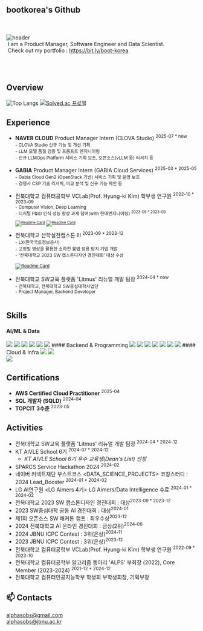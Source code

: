 ## bootkorea's Github
</br><br/>
![header](https://capsule-render.vercel.app/api?type=waving&color=gradient&height=250&section=header&text=bootkorea&fontSize=90)
<br/>
 I am a Product Manager, Software Engineer and Data Scientist.<br/>
 Check out my portfolio : https://bit.ly/boot-korea

<br/><br/>

## Overview
![Top Langs](https://github-readme-stats.vercel.app/api/top-langs/?username=bootkorea&hide=jupyter+notebook&layout=compact&theme=blue-green)
[![Solved.ac 프로필](http://mazassumnida.wtf/api/v2/generate_badge?boj=alphasobs)](https://solved.ac/alphasobs)


## Experience
- **NAVER CLOUD** Product Manager Intern (CLOVA Studio) <sup>2025-07 * now
	<br> - CLOVA Studio 신규 기능 및 개선 기획
	<br> - LLM 모델 품질 검증 및 프롬프트 엔지니어링
	<br> - 신규 LLMOps Platform 서비스 기획 보조, 오픈소스(vLLM 등) 리서치 등
<br><br/>
- **GABIA** Product Manager Intern (GABIA Cloud Services) <sup>2025-03 * 2025-05
	<br> - Gabia Cloud Gen2 (OpenStack 기반) 서비스 기획 및 운영 보조
	<br> - 경쟁사 CSP 기술 리서치, 비교 분석 및 신규 기능 제안 등
<br><br/>
- 전북대학교 컴퓨터공학부 VCLab(Prof. Hyung-ki Kim) 학부생 연구원 <sup>2022-10 * 2023-09
	<br> - Computer Vision, Deep Learning
	<br> - 디지털 P&ID 인식 성능 향상 과제 참여(with 현대엔지니어링) <sup>2023-05 * 2023-09
<br><br/>
[![Readme Card](https://github-readme-stats.vercel.app/api/pin/?username=bootkorea&repo=PNID_big_symbol)](https://github.com/bootkorea/PNID_big_symbol)
[![Readme Card](https://github-readme-stats.vercel.app/api/pin/?username=diskhkme&repo=PNID)](https://github.com/diskhkme/PNID)
<br><br/>
- 전북대학교 산학실전캡스톤 III <sup>2023-09 * 2023-12
	<br> - LX(한국국토정보공사)
	<br> - 고정밀 영상을 활용한 소하천 불법 점용 탐지 기법 개발
	<br> - '전북대학교 2023 SW 캡스톤디자인 경진대회' 대상 수상
</br><br/>
[![Readme Card](https://github-readme-stats.vercel.app/api/pin/?username=tjdeo1102&repo=JBNU_Capstone-2023)](https://github.com/tjdeo1102/JBNU_Capstone-2023)
<br><br/>
- 전북대학교 SW교육 플랫폼 'Litmus' 리뉴얼 개발 팀장 <sup>2024-04 * now
	<br> - 전북대학교, 전북대학교 SW중심대학사업단
	<br> - Project Manager, Backend Developer
</br><br/>
## Skills
#### AI/ML & Data
<img src="https://img.shields.io/badge/Python-3776AB?style=for-the-badge&logo=python&logoColor=white"/>
<img src="https://img.shields.io/badge/pytorch-EE4C2C?style=for-the-badge&logo=pytorch&logoColor=white"/>
<img src="https://img.shields.io/badge/scikitlearn-F7931E?style=for-the-badge&logo=scikitlearn&logoColor=white"/>
<img src="https://img.shields.io/badge/pandas-150458?style=for-the-badge&logo=pandas&logoColor=white"/>
<img src="https://img.shields.io/badge/OpenCV-5C3EE8?style=for-the-badge&logo=opencv&logoColor=white"/>
<img src="https://img.shields.io/badge/tensorflow-FF6F00?style=for-the-badge&logo=tensorflow&logoColor=white"/>
#### Backend & Programming
<img src="https://img.shields.io/badge/Django-092E20?style=for-the-badge&logo=django&logoColor=white"/>
<img src="https://img.shields.io/badge/C++-00599C?style=for-the-badge&logo=cplusplus&logoColor=white"/>
<img src="https://img.shields.io/badge/C-A8B9CC?style=for-the-badge&logo=c&logoColor=white"/>
<img src="https://img.shields.io/badge/JavaScript-F7DF1E?style=for-the-badge&logo=javascript&logoColor=black"/>
<img src="https://img.shields.io/badge/HTML5-E34F26?style=for-the-badge&logo=html5&logoColor=white"/>
<img src="https://img.shields.io/badge/CSS3-1572B6?style=for-the-badge&logo=css3&logoColor=white"/>
<img src="https://img.shields.io/badge/MySQL-4479A1?style=for-the-badge&logo=mysql&logoColor=white"/>
#### Cloud & Infra
<img src="https://img.shields.io/badge/AmazonAWS-232F3E?style=for-the-badge&logo=amazonaws&logoColor=white"/>
<img src="https://img.shields.io/badge/Docker-2496ED?style=for-the-badge&logo=docker&logoColor=white"/>
<br/>
<img src="https://img.shields.io/badge/SQLD-FAED7D?style=for-the-badge&logo=coveralls&logoColor=black"/>

## Certifications
- **AWS Certified Cloud Practitioner** <sup>2025-04</sup>
- **SQL 개발자 (SQLD)** <sup>2024-04</sup>
- **TOPCIT 3수준** <sup>2023-05</sup>

## Activities
- 전북대학교 SW교육 플랫폼 'Litmus' 리뉴얼 개발 팀장 <sup>2024-04 * 2024-12</sup>
- KT AIVLE School 6기 <sup>2024-07 * 2024-12</sup>
	- *KT AIVLE School 6기 우수 교육생(Dean's List) 선정*
- SPARCS Service Hackathon 2024 <sup>2024-02</sup>
- 네이버 커넥트재단 부스트코스 <DATA_SCIENCE_PROJECTS> 코칭스터디 : 2024 Lead_Booster <sup>2024-01 * 2024-02</sup>
- LG AI연구원 <LG Aimers 4기> LG Aimers/Data Intelligence 수료 <sup>2024-01 * 2024-02</sup>
- 전북대학교 2023 SW 캡스톤디자인 경진대회 : 대상<sup>2023-09 * 2023-12</sup>
- 2023 SW중심대학 공동 AI 경진대회 : 대상<sup>2024-01</sup>
- 제1회 오픈소스 SW 해커톤 캠프 : 최우수상<sup>2023-12</sup>
- 2024 전북대학교 AI 온라인 경진대회 : 금상(2위)<sup>2024-06</sup>
- 2024 JBNU ICPC Contest : 3위(은상)<sup>2024-11</sup>
- 2023 JBNU ICPC Contest : 3위(은상)<sup>2023-12</sup>
- 전북대학교 컴퓨터공학부 VCLab(Prof. Hyung-ki Kim) 학부생 연구원 <sup>2022-09 * 2023-10</sup>
- 전북대학교 컴퓨터공학부 알고리즘 동아리 'ALPS' 부회장 (2022), Core Member (2023-2024) <sup>2021-12 * 2024-12</sup>
- 전북대학교 컴퓨터인공지능학부 학생회 부학생회장, 기획부장

## 📫 Contacts
alphasobs@gmail.com
<br/>
alphasobs@jbnu.ac.kr
